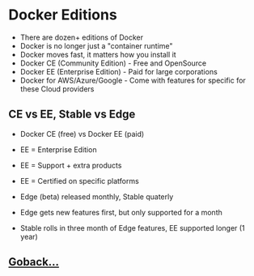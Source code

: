 # Docker Editions

- There are dozen+ editions of Docker
- Docker is no longer just a "container runtime"
- Docker moves fast, it matters how you install it
- Docker CE (Community Edition) - Free and OpenSource
- Docker EE (Enterprise Edition) - Paid for large corporations
- Docker for AWS/Azure/Google - Come with features for specific for these Cloud providers

## CE vs EE, Stable vs Edge

- Docker CE (free) vs Docker EE (paid)
- EE = Enterprise Edition
- EE = Support + extra products
- EE = Certified on specific platforms

- Edge (beta) released monthly, Stable quaterly
- Edge gets new features first, but only supported for a month
- Stable rolls in three month of Edge features, EE supported longer (1 year)

## [Goback...](./index.md)